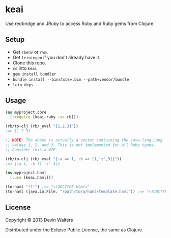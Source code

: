 # keai

Use redbridge and JRuby to access Ruby and Ruby gems from Clojure.

## Setup

* Get `rbenv` or `rvm`.
* Get `leiningen` if you don't already have it.
* Clone this repo.
* `cd` into `keai`
* `gem install bundler`
* `bundle install --binstubs=.bin --path=vendor/bundle`
* `lein deps`

## Usage

```clojure
(ns myproject.core
  (:require [keai.ruby :as rb]))

(rb/to-clj (rb/_eval "[1,2,3]"))
;=> [1 2 3]

;; NOTE: The above is actually a vector containing the java.lang.Long
;; values 1, 2, and 3. This is not implemented for all Ruby types.
;; Consider this a WIP.

(rb/to-clj (rb/_eval "{:a => 1, :b => [1,'z',3]}"))
;=> {:a 1, :b [1 'z' 3]}
```

```clojure
(ns myproject.haml
  (:use [keai.haml]))

(to-haml "!!!") ;=> "<!DOCTYPE html>"
(to-haml (java.io.File. "/path/to/a/haml/template.haml")) ;=> "<!DOCTYPE html>"
```

## License

Copyright © 2013 Devin Walters

Distributed under the Eclipse Public License, the same as Clojure.
